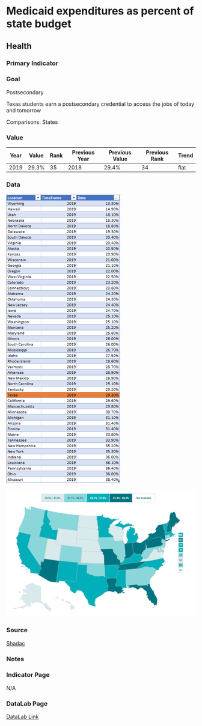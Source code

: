 # Medicaid expenditures as percent of state budget

## Health

### Primary Indicator

### **Goal**

Postsecondary

Texas students earn a postsecondary credential to access the jobs of today and tomorrow

Comparisons: States

### Value

|Year         |  Value      | Rank        | Previous Year| Previous Value | Previous Rank  | Trend| 
| ----------- | ----------- | ----------- | ----------- | ----------- | ----------- | -----------|
|    2019    |    29.3%      |     35      |     2018    |    29.4%      |    34      |   flat      |

### Data

![data](./data_medicaid.PNG)

![map](./map_medicaid.PNG)

### Source

[Shadac](http://statehealthcompare.shadac.org/map/103/medicaid-expenses-as-a-percent-of-state-budgets#a/27/140)

### Notes



### Indicator Page

N/A

### DataLab Page

[DataLab Link](https://datalab.texas2036.org/rfrnamd/u-s-budget-expenditure-by-states?accesskey=wpraajc)